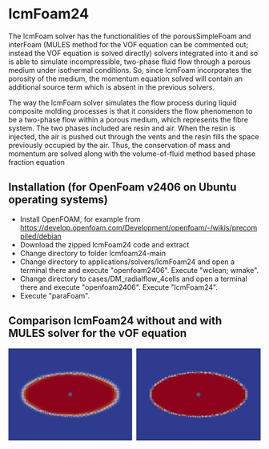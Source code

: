 # lcmFoam24

The lcmFoam solver has the functionalities of the porousSimpleFoam and interFoam (MULES method for the VOF equation can be commented out; instead the VOF equation is solved directly) solvers integrated into it and so is able to simulate incompressible, two-phase fluid flow through a porous medium under isothermal conditions. So, since lcmFoam incorporates the porosity of the medium, the momentum equation solved will contain an additional source term which is absent in the previous solvers.

The way the lcmFoam solver simulates the flow process during liquid composite molding processes is that it considers the flow phenomenon to be a two-phase flow within a porous medium, which represents the fibre system. The two phases included are resin and air. When the resin is injected, the air is pushed out through the vents and the resin fills the space previously occupied by the air. Thus, the conservation of mass and momentum are solved along with the volume-of-fluid method based phase fraction equation

## Installation (for OpenFoam v2406 on Ubuntu operating systems)

- Install OpenFOAM, for example from https://develop.openfoam.com/Development/openfoam/-/wikis/precompiled/debian 
- Download the zipped lcmFoam24 code and extract 
- Change directory to folder lcmfoam24-main
- Change directory to applications/solvers/lcmFoam24 and open a terminal there and execute "openfoam2406". Execute "wclean; wmake".
- Change directory to cases/DM_radialflow_4cells and open a terminal there and execute "openfoam2406". Execute "lcmFoam24".
- Execute "paraFoam".

## Comparison lcmFoam24 without and with MULES solver for the vOF equation
![Comparison lcmFoam24 and lcmFoam24mules](comparison_lcmFoam24_lcmFoam24mules.png)

